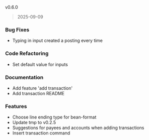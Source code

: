
v0.6.0

> 2025-09-09

### Bug Fixes

* Typing in input created a posting every time

### Code Refactoring

* Set default value for inputs

### Documentation

* Add feature 'add transaction'
* Add transaction README

### Features

* Choose line ending type for bean-format
* Update tmp to v0.2.5
* Suggestions for payees and accounts when adding transactions
* Insert transaction command

